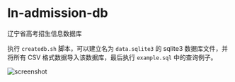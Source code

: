 # ln-admission-db
辽宁省高考招生信息数据库

执行 `createdb.sh` 脚本，可以建立名为 `data.sqlite3` 的 sqlite3 数据库文件，并将所有 CSV 格式数据导入该数据库，最后执行 `example.sql` 中的查询例子。

![screenshot](https://github.com/mengbo/ln-admission/raw/main/screenshot.png)
